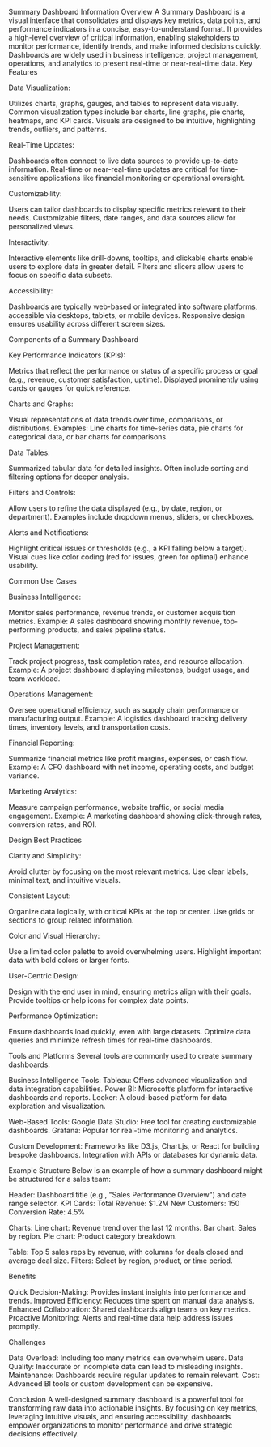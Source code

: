 Summary Dashboard Information
Overview
A Summary Dashboard is a visual interface that consolidates and displays key metrics, data points, and performance indicators in a concise, easy-to-understand format. It provides a high-level overview of critical information, enabling stakeholders to monitor performance, identify trends, and make informed decisions quickly. Dashboards are widely used in business intelligence, project management, operations, and analytics to present real-time or near-real-time data.
Key Features

Data Visualization:

Utilizes charts, graphs, gauges, and tables to represent data visually.
Common visualization types include bar charts, line graphs, pie charts, heatmaps, and KPI cards.
Visuals are designed to be intuitive, highlighting trends, outliers, and patterns.


Real-Time Updates:

Dashboards often connect to live data sources to provide up-to-date information.
Real-time or near-real-time updates are critical for time-sensitive applications like financial monitoring or operational oversight.


Customizability:

Users can tailor dashboards to display specific metrics relevant to their needs.
Customizable filters, date ranges, and data sources allow for personalized views.


Interactivity:

Interactive elements like drill-downs, tooltips, and clickable charts enable users to explore data in greater detail.
Filters and slicers allow users to focus on specific data subsets.


Accessibility:

Dashboards are typically web-based or integrated into software platforms, accessible via desktops, tablets, or mobile devices.
Responsive design ensures usability across different screen sizes.



Components of a Summary Dashboard

Key Performance Indicators (KPIs):

Metrics that reflect the performance or status of a specific process or goal (e.g., revenue, customer satisfaction, uptime).
Displayed prominently using cards or gauges for quick reference.


Charts and Graphs:

Visual representations of data trends over time, comparisons, or distributions.
Examples: Line charts for time-series data, pie charts for categorical data, or bar charts for comparisons.


Data Tables:

Summarized tabular data for detailed insights.
Often include sorting and filtering options for deeper analysis.


Filters and Controls:

Allow users to refine the data displayed (e.g., by date, region, or department).
Examples include dropdown menus, sliders, or checkboxes.


Alerts and Notifications:

Highlight critical issues or thresholds (e.g., a KPI falling below a target).
Visual cues like color coding (red for issues, green for optimal) enhance usability.



Common Use Cases

Business Intelligence:

Monitor sales performance, revenue trends, or customer acquisition metrics.
Example: A sales dashboard showing monthly revenue, top-performing products, and sales pipeline status.


Project Management:

Track project progress, task completion rates, and resource allocation.
Example: A project dashboard displaying milestones, budget usage, and team workload.


Operations Management:

Oversee operational efficiency, such as supply chain performance or manufacturing output.
Example: A logistics dashboard tracking delivery times, inventory levels, and transportation costs.


Financial Reporting:

Summarize financial metrics like profit margins, expenses, or cash flow.
Example: A CFO dashboard with net income, operating costs, and budget variance.


Marketing Analytics:

Measure campaign performance, website traffic, or social media engagement.
Example: A marketing dashboard showing click-through rates, conversion rates, and ROI.



Design Best Practices

Clarity and Simplicity:

Avoid clutter by focusing on the most relevant metrics.
Use clear labels, minimal text, and intuitive visuals.


Consistent Layout:

Organize data logically, with critical KPIs at the top or center.
Use grids or sections to group related information.


Color and Visual Hierarchy:

Use a limited color palette to avoid overwhelming users.
Highlight important data with bold colors or larger fonts.


User-Centric Design:

Design with the end user in mind, ensuring metrics align with their goals.
Provide tooltips or help icons for complex data points.


Performance Optimization:

Ensure dashboards load quickly, even with large datasets.
Optimize data queries and minimize refresh times for real-time dashboards.



Tools and Platforms
Several tools are commonly used to create summary dashboards:

Business Intelligence Tools:
Tableau: Offers advanced visualization and data integration capabilities.
Power BI: Microsoft’s platform for interactive dashboards and reports.
Looker: A cloud-based platform for data exploration and visualization.


Web-Based Tools:
Google Data Studio: Free tool for creating customizable dashboards.
Grafana: Popular for real-time monitoring and analytics.


Custom Development:
Frameworks like D3.js, Chart.js, or React for building bespoke dashboards.
Integration with APIs or databases for dynamic data.



Example Structure
Below is an example of how a summary dashboard might be structured for a sales team:

Header: Dashboard title (e.g., "Sales Performance Overview") and date range selector.
KPI Cards:
Total Revenue: $1.2M
New Customers: 150
Conversion Rate: 4.5%


Charts:
Line chart: Revenue trend over the last 12 months.
Bar chart: Sales by region.
Pie chart: Product category breakdown.


Table: Top 5 sales reps by revenue, with columns for deals closed and average deal size.
Filters: Select by region, product, or time period.

Benefits

Quick Decision-Making: Provides instant insights into performance and trends.
Improved Efficiency: Reduces time spent on manual data analysis.
Enhanced Collaboration: Shared dashboards align teams on key metrics.
Proactive Monitoring: Alerts and real-time data help address issues promptly.

Challenges

Data Overload: Including too many metrics can overwhelm users.
Data Quality: Inaccurate or incomplete data can lead to misleading insights.
Maintenance: Dashboards require regular updates to remain relevant.
Cost: Advanced BI tools or custom development can be expensive.

Conclusion
A well-designed summary dashboard is a powerful tool for transforming raw data into actionable insights. By focusing on key metrics, leveraging intuitive visuals, and ensuring accessibility, dashboards empower organizations to monitor performance and drive strategic decisions effectively.

